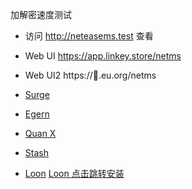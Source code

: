 加解密速度测试
- 访问 http://neteasems.test 查看
- Web UI https://app.linkey.store/netms
- Web UI2 https://🍉.eu.org/netms

- [Surge](https://raw.githubusercontent.com/Keywos/rule/main/script/net_test/nt.sgmodule)

- [Egern](https://raw.githubusercontent.com/Keywos/rule/main/script/net_test/nt.sgmodule)

- [Quan X](https://raw.githubusercontent.com/Keywos/rule/main/script/net_test/nt.conf)

- [Stash](https://raw.githubusercontent.com/Keywos/rule/main/script/net_test/nt.stoverride)


- [Loon](https://raw.githubusercontent.com/Keywos/rule/main/script/net_test/nt.plugin)  [Loon 点击跳转安装](https://www.nsloon.com/openloon/import?plugin=https://raw.githubusercontent.com/Keywos/rule/main/script/net_test/nt.plugin) 